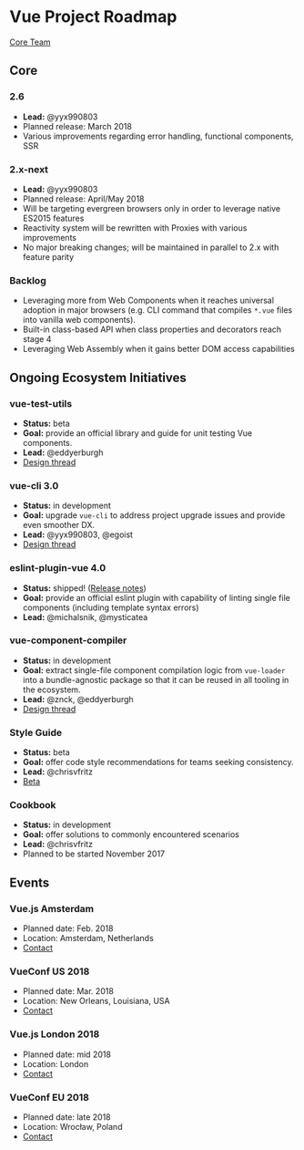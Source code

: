 # Vue Project Roadmap

[Core Team](https://vuejs.org/v2/guide/team.html)

## Core

### 2.6

- **Lead:** @yyx990803
- Planned release: March 2018
- Various improvements regarding error handling, functional components, SSR

### 2.x-next

- **Lead:** @yyx990803
- Planned release: April/May 2018
- Will be targeting evergreen browsers only in order to leverage native ES2015 features
- Reactivity system will be rewritten with Proxies with various improvements
- No major breaking changes; will be maintained in parallel to 2.x with feature parity

### Backlog

- Leveraging more from Web Components when it reaches universal adoption in major browsers (e.g. CLI command that compiles `*.vue` files into vanilla web components).
- Built-in class-based API when class properties and decorators reach stage 4
- Leveraging Web Assembly when it gains better DOM access capabilities

## Ongoing Ecosystem Initiatives

### vue-test-utils

- **Status:** beta
- **Goal:** provide an official library and guide for unit testing Vue components.
- **Lead:** @eddyerburgh
- [Design thread](https://github.com/vuejs/vue-test-utils/issues/1)

### vue-cli 3.0

- **Status:** in development
- **Goal:** upgrade `vue-cli` to address project upgrade issues and provide even smoother DX.
- **Lead:** @yyx990803, @egoist
- [Design thread](https://github.com/vuejs/vue-cli/issues/589)

### eslint-plugin-vue 4.0

- **Status:** shipped! ([Release notes](https://github.com/vuejs/eslint-plugin-vue/releases))
- **Goal:** provide an official eslint plugin with capability of linting single file components (including template syntax errors)
- **Lead:** @michalsnik, @mysticatea

### vue-component-compiler

- **Status:** in development
- **Goal:** extract single-file component compilation logic from `vue-loader` into a bundle-agnostic package so that it can be reused in all tooling in the ecosystem.
- **Lead:** @znck, @eddyerburgh
- [Design thread](https://github.com/vuejs/vue-component-compiler/issues/28)

### Style Guide

- **Status:** beta
- **Goal:** offer code style recommendations for teams seeking consistency.
- **Lead:** @chrisvfritz
- [Beta](https://vuejs.org/v2/style-guide/)

### Cookbook

- **Status:** in development
- **Goal:** offer solutions to commonly encountered scenarios
- **Lead:** @chrisvfritz
- Planned to be started November 2017

## Events

### Vue.js Amsterdam

- Planned date: Feb. 2018
- Location: Amsterdam, Netherlands
- [Contact](mailto:marvin@frontenddevelopermeetups.com)

### VueConf US 2018

- Planned date: Mar. 2018
- Location: New Orleans, Louisiana, USA
- [Contact](mailto:pratik.r.patel@gmail.com)

### Vue.js London 2018

- Planned date: mid 2018
- Location: London
- [Contact](mailto:team@vuejs.london)

### VueConf EU 2018

- Planned date: late 2018
- Location: Wrocław, Poland
- [Contact](mailto:support@vueconf.eu)
